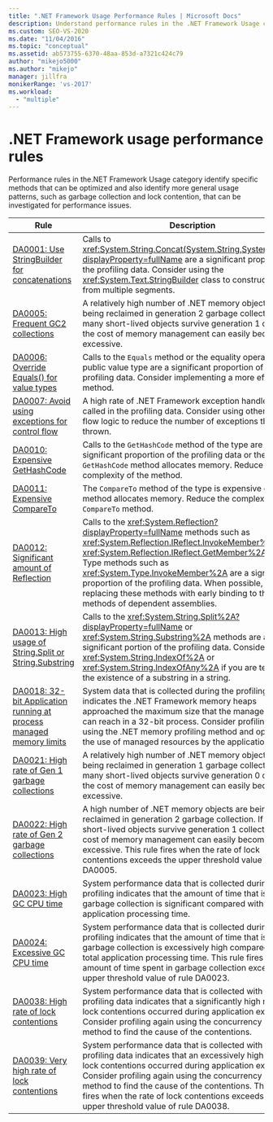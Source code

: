 ```yaml
---
title: ".NET Framework Usage Performance Rules | Microsoft Docs"
description: Understand performance rules in the .NET Framework Usage category. Identify specific methods that can be optimized and identify more general usage patterns.
ms.custom: SEO-VS-2020
ms.date: "11/04/2016"
ms.topic: "conceptual"
ms.assetid: ab573755-6370-48aa-853d-a7321c424c79
author: "mikejo5000"
ms.author: "mikejo"
manager: jillfra
monikerRange: 'vs-2017'
ms.workload:
  - "multiple"
---
```

# .NET Framework usage performance rules
Performance rules in the.NET Framework Usage category identify specific methods that can be optimized and also identify more general usage patterns, such as garbage collection and lock contention, that can be investigated for performance issues.

|Rule|Description|
|-|-|
|[DA0001: Use StringBuilder for concatenations](../profiling/da0001-use-stringbuilder-for-concatenations.md)|Calls to <xref:System.String.Concat(System.String,System.String)?displayProperty=fullName> are a significant proportion of the profiling data. Consider using the <xref:System.Text.StringBuilder> class to construct strings from multiple segments.|
|[DA0005: Frequent GC2 collections](../profiling/da0005-frequent-gc2-collections.md)|A relatively high number of .NET memory objects are being reclaimed in generation 2 garbage collection. If too many short-lived objects survive generation 1 collection, the cost of memory management can easily become excessive.|
|[DA0006: Override Equals() for value types](../profiling/da0006-override-equals-parens-for-value-types.md)|Calls to the `Equals` method or the equality operators of a public value type are a significant proportion of the profiling data. Consider implementing a more efficient method.|
|[DA0007: Avoid using exceptions for control flow](../profiling/da0007-avoid-using-exceptions-for-control-flow.md)|A high rate of .NET Framework exception handlers were called in the profiling data. Consider using other control flow logic to reduce the number of exceptions that are thrown.|
|[DA0010: Expensive GetHashCode](../profiling/da0010-expensive-gethashcode.md)|Calls to the `GetHashCode` method of the type are a significant proportion of the profiling data or the `GetHashCode` method allocates memory. Reduce the complexity of the method.|
|[DA0011: Expensive CompareTo](../profiling/da0011-expensive-compareto.md)|The `CompareTo` method of the type is expensive or the method allocates memory. Reduce the complexity of the `CompareTo` method.|
|[DA0012: Significant amount of Reflection](../profiling/da0012-significant-amount-of-reflection.md)|Calls to the <xref:System.Reflection?displayProperty=fullName> methods such as <xref:System.Reflection.IReflect.InvokeMember%2A> and <xref:System.Reflection.IReflect.GetMember%2A> or to Type methods such as <xref:System.Type.InvokeMember%2A> are a significant proportion of the profiling data. When possible, consider replacing these methods with early binding to the methods of dependent assemblies.|
|[DA0013: High usage of String.Split or String.Substring](../profiling/da0013-high-usage-of-string-split-or-string-substring.md)|Calls to the <xref:System.String.Split%2A?displayProperty=fullName> or <xref:System.String.Substring%2A> methods are a significant portion of the profiling data. Consider using <xref:System.String.IndexOf%2A> or <xref:System.String.IndexOfAny%2A> if you are testing for the existence of a substring in a string.|
|[DA0018: 32-bit Application running at process managed memory limits](../profiling/da0018-32-bit-application-running-at-process-managed-memory-limits.md)|System data that is collected during the profiling run indicates the .NET Framework memory heaps approached the maximum size that the managed heaps can reach in a 32-bit process. Consider profiling again using the .NET memory profiling method and optimizing the use of managed resources by the application.|
|[DA0021: High rate of Gen 1 garbage collections](../profiling/da0021-high-rate-of-gen-1-garbage-collections.md)|A relatively high number of .NET memory objects are being reclaimed in generation 1 garbage collection. If too many short-lived objects survive generation 0 collection, the cost of memory management can easily become excessive.|
|[DA0022: High rate of Gen 2 garbage collections](../profiling/da0022-high-rate-of-gen-2-garbage-collections.md)|A high number of .NET memory objects are being reclaimed in generation 2 garbage collection. If too many short-lived objects survive generation 1 collection, the cost of memory management can easily become excessive. This rule fires when the rate of lock contentions exceeds the upper threshold value of rule DA0005.|
|[DA0023: High GC CPU time](../profiling/da0023-high-gc-cpu-time.md)|System performance data that is collected during profiling indicates that the amount of time that is spent in garbage collection is significant compared with the total application processing time.|
|[DA0024: Excessive GC CPU time](../profiling/da0024-excessive-gc-cpu-time.md)|System performance data that is collected during profiling indicates that the amount of time that is spent in garbage collection is excessively high compared with the total application processing time. This rule fires when the amount of time spent in garbage collection exceeds the upper threshold value of rule DA0023.|
|[DA0038: High rate of lock contentions](../profiling/da0038-high-rate-of-lock-contentions.md)|System performance data that is collected with the profiling data indicates that a significantly high rate of lock contentions occurred during application execution. Consider profiling again using the concurrency profiling method to find the cause of the contentions.|
|[DA0039: Very high rate of lock contentions](../profiling/da0039-very-high-rate-of-lock-contentions.md)|System performance data that is collected with the profiling data indicates that an excessively high rate of lock contentions occurred during application execution. Consider profiling again using the concurrency profiling method to find the cause of the contentions. This rule fires when the rate of lock contentions exceeds the upper threshold value of rule DA0038.|
